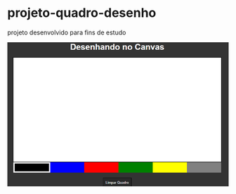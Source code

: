 # projeto-quadro-desenho
 projeto desenvolvido para fins de estudo

 <a href="https://fernandoromeroalves.github.io/projeto-quadro-desenho/"><img src="Captura.png" alt=""></a>
